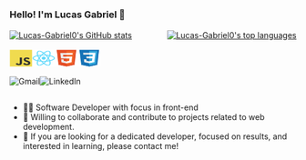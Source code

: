 ### Hello! I'm Lucas Gabriel 👋

<div style="display: flex; justify-content: space-between;">
  <a href="https://github.com/Lucas-Gabriel0">
    <img align="center" src="https://github-readme-stats.vercel.app/api?username=Lucas-Gabriel0&show_icons=true&theme=dracula" alt="Lucas-Gabriel0's GitHub stats">
  </a>
  <a href="https://github.com/Lucas-Gabriel0">
    <img align="center" src="https://github-readme-stats.vercel.app/api/top-langs/?username=Lucas-Gabriel0&show_icons=true&theme=dracula" alt="Lucas-Gabriel0's top languages">
  </a>
</div>

</br>

<div style="display: flex;">
  <a target="_blank" rel="noopener noreferrer nofollow" href="https://raw.githubusercontent.com/devicons/devicon/master/icons/javascript/javascript-original.svg" style="border: none;"><img align="center" alt="JavaScript" height="30" width="40" src="https://raw.githubusercontent.com/devicons/devicon/master/icons/javascript/javascript-original.svg" style="max-width: 100%;"></a> 
  <a target="_blank" rel="noopener noreferrer nofollow" href="https://raw.githubusercontent.com/devicons/devicon/master/icons/react/react-original.svg"><img align="center" alt="Rafa-React" height="30" width="40" src="https://raw.githubusercontent.com/devicons/devicon/master/icons/react/react-original.svg" style="max-width: 100%;"></a>
  <a target="_blank" rel="noopener noreferrer nofollow" href="https://raw.githubusercontent.com/devicons/devicon/master/icons/html5/html5-original.svg"><img align="center" alt="Rafa-HTML" height="30" width="40" src="https://raw.githubusercontent.com/devicons/devicon/master/icons/html5/html5-original.svg" style="max-width: 100%;"></a>
  <a target="_blank" rel="noopener noreferrer nofollow" href="https://raw.githubusercontent.com/devicons/devicon/master/icons/css3/css3-original.svg"><img align="center" alt="Rafa-CSS" height="30" width="40" src="https://raw.githubusercontent.com/devicons/devicon/master/icons/css3/css3-original.svg" style="max-width: 100%;"></a>
</div>

 
</br>
 
<div dir="auto" style="display: flex;"> 
  <a href="mailto:devlukkas@gmail.com" style="text-decoration: none; border: 0; outline: none;">
    <img src="https://img.icons8.com/fluent/40/000000/gmail.png" alt="Gmail" style="max-width: 100%;">
  </a>
  <a href="https://www.linkedin.com/in/lucas-soares-2428122a7/" rel="nofollow" style="text-decoration: none; border: 0; outline: none;">
    <img src="https://img.icons8.com/color/40/000000/linkedin.png" alt="LinkedIn" style="max-width: 100%;">
  </a>
</div>



##  


- 👨‍💻 Software Developer with focus in front-end 
- 🤝 Willing to collaborate and contribute to projects related to  web development.
- 💬 If you are looking for a dedicated developer, focused on results, and interested in learning, please contact me!
